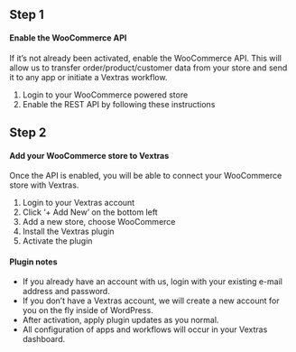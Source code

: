## Step 1
#### Enable the WooCommerce API
If it’s not already been activated, enable the WooCommerce API. This will allow us to transfer order/product/customer data from your store and send it to any app or initiate a Vextras workflow.

1. Login to your WooCommerce powered store
2. Enable the REST API by following these instructions

## Step 2
#### Add your WooCommerce store to Vextras
Once the API is enabled, you will be able to connect your WooCommerce store with Vextras.

1. Login to your Vextras account
2. Click ‘+ Add New’ on the bottom left
3. Add a new store, choose WooCommerce
4. Install the Vextras plugin
5. Activate the plugin

#### Plugin notes

* If you already have an account with us, login with your existing e-mail address and password.
* If you don’t have a Vextras account, we will create a new account for you on the fly inside of WordPress.
* After activation, apply plugin updates as you normal.
* All configuration of apps and workflows will occur in your Vextras dashboard.
